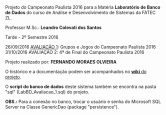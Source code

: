 Projeto do Campeonato Paulista 2016 para a Matéria **Laboratório de Banco de Dados**
do curso de Análise e Desenvolvimento de Sistemas da FATEC ZL.

Professor M.Sc.: **Leandro Colevati dos Santos**

Tarde - 2º Semestre 2016

26/09/2016 [AVALIAÇÃO 1](https://bitbucket.org/fatec2016/campeonatopaulista/wiki/Fase%2001): Grupos e Jogos do Campeonato Paulista 2016
31/10/2016 AVALIAÇÃO 2: 4ª de Final do Campeonato Paulista 2016

Projeto realizado por: **FERNANDO MORAES OLVIEIRA**


O histórico e a documentação podem ser acompanhados no [**wiki** do projeto](https://bitbucket.org/fatec2016/campeonatopaulista/wiki/).

O **script do banco de dados** deste sistema também se encontra na pasta "sql" (LabBD_Avaliacao_1.sql) do projeto.

**OBS.:** Para a conexão no banco, trocar o usuário e senha do Microsoft SQL Server
na Classe GenericDao (package "persistence").